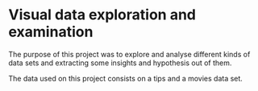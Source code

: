 # Visual data exploration and examination

The purpose of this project was to explore and analyse different kinds of data sets and extracting some insights and hypothesis out of them.

The data used on this project consists on a tips and a movies data set. 
